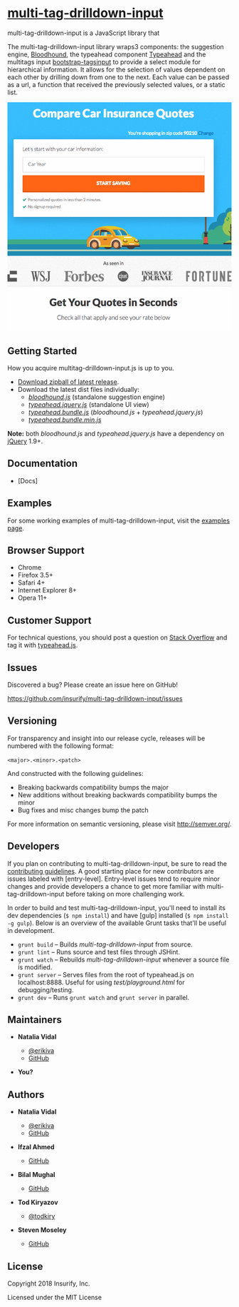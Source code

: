 # [multi-tag-drilldown-input][gh-page]

multi-tag-drilldown-input is a JavaScript library that

The multi-tag-drilldown-input library wraps3 components: the suggestion engine,
[Bloodhound], the typeahead component [Typeahead] and the multitags input [bootstrap-tagsinput] to provide a select module for hierarchical information.
It allows for the selection of values dependent on each other by drilling down from one to the next.
Each value can be passed as a url, a function that received the previously selected values, or a static list.

![multi-tag-drilldown-input](demo.gif)

<!-- section links -->

[gh-page]: https://github.com/insurify/multi-tag-drilldown-input/
[bloodhound]: https://github.com/twitter/typeahead.js/blob/master/doc/bloodhound.md
[typeahead]: https://github.com/twitter/typeahead.js/blob/master/doc/jquery_typeahead.md
[bootstrap-tagsinput]: http://bootstrap-tagsinput.github.io/bootstrap-tagsinput/examples/

## Getting Started

How you acquire multitag-drilldown-input.js is up to you.

- [Download zipball of latest release][zipball].
- Download the latest dist files individually:
  - _[bloodhound.js]_ (standalone suggestion engine)
  - _[typeahead.jquery.js]_ (standalone UI view)
  - _[typeahead.bundle.js]_ (_bloodhound.js_ + _typeahead.jquery.js_)
  - _[typeahead.bundle.min.js]_

**Note:** both _bloodhound.js_ and _typeahead.jquery.js_ have a dependency on
[jQuery] 1.9+.

<!-- section links -->

[zipball]: http://twitter.github.com/typeahead.js/releases/latest/multitag-drilldown-input.js.zip
[bloodhound.js]: http://twitter.github.com/typeahead.js/releases/latest/bloodhound.js
[typeahead.jquery.js]: http://twitter.github.com/typeahead.js/releases/latest/typeahead.jquery.js
[typeahead.bundle.js]: http://twitter.github.com/typeahead.js/releases/latest/typeahead.bundle.js
[typeahead.bundle.min.js]: http://twitter.github.com/typeahead.js/releases/latest/typeahead.bundle.min.js
[jquery]: http://jquery.com/

## Documentation

- [Docs]

[typeahead docs]: https://github.com/insurify/multitag-drilldown-input/doc/multi-tag-drilldown-input.md

## Examples

For some working examples of multi-tag-drilldown-input, visit the [examples page].

<!-- section links -->

[examples page]: http://insurify.github.io/multi-tag-drilldown-input/examples

## Browser Support

- Chrome
- Firefox 3.5+
- Safari 4+
- Internet Explorer 8+
- Opera 11+

## Customer Support

For technical questions, you should post a question on [Stack Overflow] and tag
it with [typeahead.js][so tag].

<!-- section links -->

[stack overflow]: http://stackoverflow.com/
[so tag]: http://stackoverflow.com/questions/tagged/multi-tag-drilldown-input.js

## Issues

Discovered a bug? Please create an issue here on GitHub!

https://github.com/insurify/multi-tag-drilldown-input/issues

## Versioning

For transparency and insight into our release cycle, releases will be numbered
with the following format:

`<major>.<minor>.<patch>`

And constructed with the following guidelines:

- Breaking backwards compatibility bumps the major
- New additions without breaking backwards compatibility bumps the minor
- Bug fixes and misc changes bump the patch

For more information on semantic versioning, please visit http://semver.org/.

## Developers

If you plan on contributing to multi-tag-drilldown-input, be sure to read the
[contributing guidelines]. A good starting place for new contributors are issues
labeled with [entry-level]. Entry-level issues tend to require minor changes
and provide developers a chance to get more familiar with multi-tag-drilldown-input before
taking on more challenging work.

In order to build and test multi-tag-drilldown-input, you'll need to install its dev
dependencies (`$ npm install`) and have [gulp]
installed (`$ npm install -g gulp`). Below is an overview of the available
Grunt tasks that'll be useful in development.

- `grunt build` – Builds _multi-tag-drilldown-input_ from source.
- `grunt lint` – Runs source and test files through JSHint.
- `grunt watch` – Rebuilds _multi-tag-drilldown-input_ whenever a source file is modified.
- `grunt server` – Serves files from the root of typeahead.js on localhost:8888.
  Useful for using _test/playground.html_ for debugging/testing.
- `grunt dev` – Runs `grunt watch` and `grunt server` in parallel.

<!-- section links -->

[contributing guidelines]: https://github.com/twitter/typeahead.js/blob/master/CONTRIBUTING.md

## Maintainers

- **Natalia Vidal**

  - [@erikiva](https://twitter.com/erikiva)
  - [GitHub](https://github.com/erikiva)

- **You?**

## Authors

- **Natalia Vidal**

  - [@erikiva](https://twitter.com/erikiva)
  - [GitHub](https://github.com/erikiva)

- **Ifzal Ahmed**

  - [GitHub](https://github.com/ifzal)

- **Bilal Mughal**

  - [GitHub](https://github.com/mbilalmughal)

- **Tod Kiryazov**

  - [@todkiry](https://twitter.com/todkiry)

- **Steven Moseley**

  - [GitHub](https://github.com/stevenmoseley)

## License

Copyright 2018 Insurify, Inc.

Licensed under the MIT License
